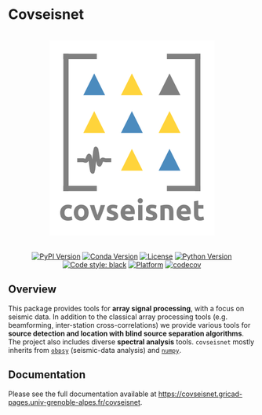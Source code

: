 # Covseisnet

<br>

<div style="text-align:center">
<img src="docs/source/_static/logo_square.svg" style="text-aligh:center;"/>


<br>
<br>


[![PyPI Version](https://img.shields.io/pypi/v/covseisnet.svg)](https://pypi.org/project/covseisnet/)
[![Conda Version](https://img.shields.io/conda/v/conda-forge/covseisnet)](https://anaconda.org/conda-forge/covseisnet)
[![License](https://img.shields.io/conda/l/conda-forge/covseisnet)](https://www.gnu.org/licenses/lgpl.html)
[![Python Version](https://img.shields.io/pypi/pyversions/covseisnet)](https://pypi.org/project/covseisnet/)
[![Code style: black](https://img.shields.io/badge/code%20style-black-000000.svg)](https://github.com/psf/black)
[![Platform](https://img.shields.io/conda/pn/conda-forge/covseisnet)](https://anaconda.org/conda-forge/covseisnet)
[![codecov](https://codecov.io/gh/covseisnet/covseisnet/branch/develop/graph/badge.svg?token=N462A7PPRF)](https://codecov.io/gh/covseisnet/covseisnet)

</div>

## Overview

This package provides tools for __array signal processing__, with a focus on seismic data. In addition to the classical array processing tools (e.g. beamforming, inter-station cross-correlations) we provide various tools for __source detection and location with blind source separation algorithms__. The project also includes diverse __spectral analysis__ tools. `covseisnet` mostly inherits from [`obpsy`](https://docs.obspy.org) (seismic-data analysis) and [`numpy`](https://numpy.org).

## Documentation

Please see the full documentation available at https://covseisnet.gricad-pages.univ-grenoble-alpes.fr/covseisnet.


